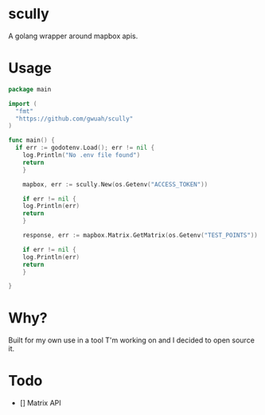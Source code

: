 # scully

A golang wrapper around mapbox apis.

# Usage

```go
package main

import (
  "fmt"
  "https://github.com/gwuah/scully"
)

func main() {
  if err := godotenv.Load(); err != nil {
    log.Println("No .env file found")
    return
	}

	mapbox, err := scully.New(os.Getenv("ACCESS_TOKEN"))

	if err != nil {
    log.Println(err)
    return
	}

	response, err := mapbox.Matrix.GetMatrix(os.Getenv("TEST_POINTS"))

	if err != nil {
    log.Println(err)
    return
	}

}
```

# Why?

Built for my own use in a tool T'm working on and I decided to open source it.

# Todo

- [] Matrix API
